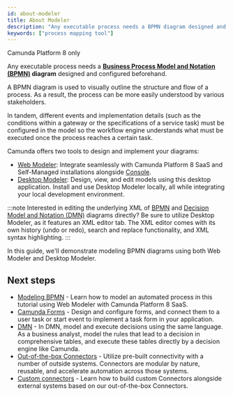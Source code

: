 ```yaml
---
id: about-modeler
title: About Modeler
description: "Any executable process needs a BPMN diagram designed and configured beforehand. Camunda offers Web Modeler and Desktop Modeler to design and implement these."
keywords: ["process mapping tool"]
---
```


<span class="badge badge--cloud">Camunda Platform 8 only</span>

Any executable process needs a **[Business Process Model and Notation (BPMN)](./bpmn/bpmn.md) diagram** designed and configured beforehand.

A BPMN diagram is used to visually outline the structure and flow of a process. As a result, the process can be more easily understood by various stakeholders.

In tandem, different events and implementation details (such as the conditions within a gateway or the specifications of a service task) must be configured in the model so the workflow engine understands what must be executed once the process reaches a certain task.

Camunda offers two tools to design and implement your diagrams:

- [Web Modeler](./web-modeler/launch-cloud-modeler.md): Integrate seamlessly with Camunda Platform 8 SaaS and Self-Managed installations alongside [Console](../console/introduction-to-console.md).
- [Desktop Modeler](./desktop-modeler/index.md): Design, view, and edit models using this desktop application. Install and use Desktop Modeler locally, all while integrating your local development environment.

:::note
Interested in editing the underlying XML of [BPMN](./bpmn/bpmn.md) and [Decision Model and Notation (DMN)](./dmn/dmn.md) diagrams directly? Be sure to utilize Desktop Modeler, as it features an XML editor tab. The XML editor comes with its own history (undo or redo), search and replace functionality, and XML syntax highlighting.
:::

In this guide, we'll demonstrate modeling BPMN diagrams using both Web Modeler and Desktop Modeler.

## Next steps

- [Modeling BPMN](/guides/automating-a-process-using-bpmn.md) - Learn how to model an automated process in this tutorial using Web Modeler with Camunda Platform 8 SaaS.
- [Camunda Forms](/guides/utilizing-forms.md) - Design and configure forms, and connect them to a user task or start event to implement a task form in your application.
- [DMN](./dmn/dmn.md) - In DMN, model and execute decisions using the same language. As a business analyst, model the rules that lead to a decision in comprehensive tables, and execute these tables directly by a decision engine like Camunda.
- [Out-of-the-box Connectors](/guides/configuring-out-of-the-box-connector.md) - Utilize pre-built connectivity with a number of outside systems. Connectors are modular by nature, reusable, and accelerate automation across those systems.
- [Custom connectors](/components/connectors/manage-connector-templates.md) - Learn how to build custom Connectors alongside external systems based on our out-of-the-box Connectors.
